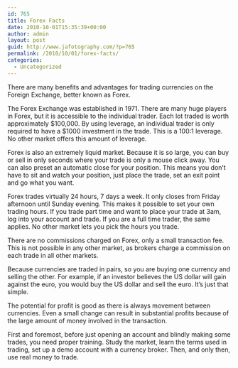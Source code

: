 ```yaml
---
id: 765
title: Forex Facts
date: 2010-10-01T15:35:39+00:00
author: admin
layout: post
guid: http://www.jafotography.com/?p=765
permalink: /2010/10/01/forex-facts/
categories:
  - Uncategorized
---
```

There are many benefits and advantages for trading currencies on the Foreign Exchange, better known as Forex.

The Forex Exchange was established in 1971. There are many huge players in Forex, but it is accessible to the individual trader. Each lot traded is worth approximately $100,000. By using leverage, an individual trader is only required to have a $1000 investment in the trade. This is a 100:1 leverage. No other market offers this amount of leverage.

Forex is also an extremely liquid market. Because it is so large, you can buy or sell in only seconds where your trade is only a mouse click away. You can also preset an automatic close for your position. This means you don’t have to sit and watch your position, just place the trade, set an exit point and go what you want.

Forex trades virtually 24 hours, 7 days a week. It only closes from Friday afternoon until Sunday evening. This makes it possible to set your own trading hours. If you trade part time and want to place your trade at 3am, log into your account and trade. If you are a full time trader, the same applies. No other market lets you pick the hours you trade.

There are no commissions charged on Forex, only a small transaction fee. This is not possible in any other market, as brokers charge a commission on each trade in all other markets.

Because currencies are traded in pairs, so you are buying one currency and selling the other. For example, if an investor believes the US dollar will gain against the euro, you would buy the US dollar and sell the euro. It’s just that simple. 

The potential for profit is good as there is always movement between currencies. Even a small change can result in substantial profits because of the large amount of money involved in the transaction.

First and foremost, before just opening an account and blindly making some trades, you need proper training. Study the market, learn the terms used in trading, set up a demo account with a currency broker. Then, and only then, use real money to trade.